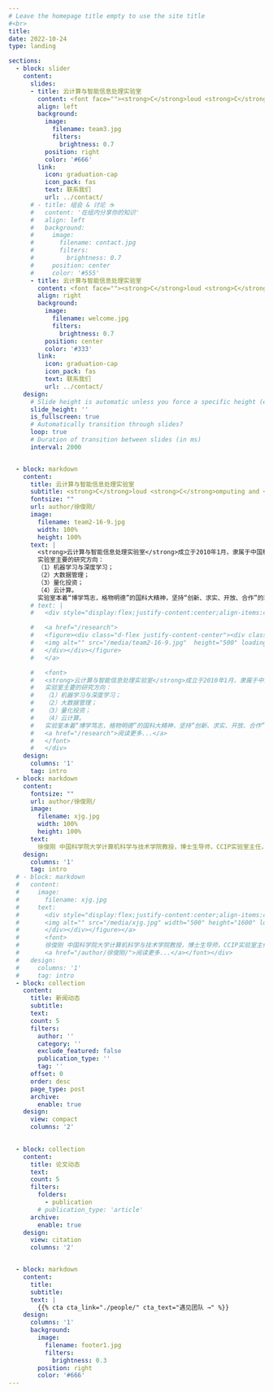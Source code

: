 ```yaml
---
# Leave the homepage title empty to use the site title
#<br>
title:
date: 2022-10-24
type: landing

sections:
  - block: slider
    content:
      slides:
      - title: 云计算与智能信息处理实验室
        content: <font face=""><strong>C</strong>loud <strong>C</strong>omputing and <strong>I</strong>ntelligent</br>Information <strong>P</strong>rocessing Laboratory</font>
        align: left
        background:
          image:
            filename: team3.jpg
            filters:
              brightness: 0.7
          position: right
          color: '#666'
        link:
          icon: graduation-cap
          icon_pack: fas
          text: 联系我们
          url: ../contact/
      # - title: 组会 & 讨论 ☕️
      #   content: '在组内分享你的知识'
      #   align: left
      #   background:
      #     image:
      #       filename: contact.jpg
      #       filters:
      #         brightness: 0.7
      #     position: center
      #     color: '#555'
      - title: 云计算与智能信息处理实验室
        content: <font face=""><strong>C</strong>loud <strong>C</strong>omputing and <strong>I</strong>ntelligent</br>Information <strong>P</strong>rocessing Laboratory</font>
        align: right
        background:
          image:
            filename: welcome.jpg
            filters:
              brightness: 0.7
          position: center
          color: '#333'
        link:
          icon: graduation-cap
          icon_pack: fas
          text: 联系我们
          url: ../contact/
    design:
      # Slide height is automatic unless you force a specific height (e.g. '400px')
      slide_height: ''
      is_fullscreen: true
      # Automatically transition through slides?
      loop: true
      # Duration of transition between slides (in ms)
      interval: 2000


  - block: markdown
    content:
      title: 云计算与智能信息处理实验室
      subtitle: <strong>C</strong>loud <strong>C</strong>omputing and <strong>I</strong>ntelligent Information <strong>P</strong>rocessing Laboratory (CCIP Lab)
      fontsize: ""
      url: author/徐俊刚/
      image:
        filename: team2-16-9.jpg
        width: 100%
        height: 100%
      text: |
        <strong>云计算与智能信息处理实验室</strong>成立于2010年1月，隶属于中国科学院大学计算机科学与技术学院，拥有自由开放的学术氛围和国际前沿的研究方向。实验室主任为徐俊刚教授。
        实验室主要的研究方向：
        （1）机器学习与深度学习；
        （2）大数据管理；
        （3）量化投资；
        （4）云计算。
        实验室本着“博学笃志，格物明德”的国科大精神，坚持“创新、求实、开放、合作”的理念，不断开拓进取，致力成为国内一流的科研和人才培养基地。
      # text: |
      #   <div style="display:flex;justify-content:center;align-items:center;column-gap:30px">

      #   <a href="/research">
      #   <figure><div class="d-flex justify-content-center"><div class="w-100">
      #   <img alt="" src="/media/team2-16-9.jpg"  height="500" loading="lazy" data-zoomable="" class="medium-zoom-image">
      #   </div></div></figure>
      #   </a>

      #   <font>
      #   <strong>云计算与智能信息处理实验室</strong>成立于2010年1月，隶属于中国科学院大学计算机科学与技术学院，拥有自由开放的学术氛围和国际前沿的研究方向。实验室主任为徐俊刚教授。
      #   实验室主要的研究方向：
      #   （1）机器学习与深度学习；
      #   （2）大数据管理；
      #   （3）量化投资；
      #   （4）云计算。
      #   实验室本着“博学笃志，格物明德”的国科大精神，坚持“创新、求实、开放、合作”的理念，不断开拓进取，致力成为国内一流的科研和人才培养基地。
      #   <a href="/research">阅读更多...</a>
      #   </font>
      #   </div>
    design:
      columns: '1'
      tag: intro
  - block: markdown
    content:
      fontsize: ""
      url: author/徐俊刚/
      image:
        filename: xjg.jpg
        width: 100%
        height: 100%
      text:
        徐俊刚 中国科学院大学计算机科学与技术学院教授，博士生导师，CCIP实验室主任，中国科学院大学第六届学位评定委员会计算机与控制学位评定委员会委员，计算机科学与技术学院教学委员会委员，计算机科学与技术学院“深度学习”课程首席教授。2003年博士毕业于中国科学院软件研究所，2005年清华大学计算机科学与技术系博士后出站。研究领域包括深度学习、自动机器学习和多模态智能分析等，主持国家科技支撑计划课题、国家自然科学基金面上项目、北京市科技计划课题、北京市自然科学基金面上项目等科研项目多项，发表论文100余篇。现为国家科技专家库专家，北京市科学技术委员会、中关村科技园区管理委员会专家。目前任中国人工智能学会智能服务专业委员会常务委员，中国计算机学会人工智能与模式识别专业委员会执行委员、数据库专业委员会执行委员和自然语言处理专业委员会执行委员。讲授的“深度学习”课程被评为2021年中国科学院大学“校级优秀研究生课程”，个人荣获2016年“中国科学院朱李月华优秀教师奖”。
    design:
      columns: '1'
      tag: intro
  # - block: markdown
  #   content:
  #     image:
  #       filename: xjg.jpg
  #     text:
  #       <div style="display:flex;justify-content:center;align-items:center;column-gap:30px"><a href="/author/徐俊刚/"><figure><div class="d-flex justify-content-center"><div class="w-100">
  #       <img alt="" src="/media/xjg.jpg" width="500" height="1600" loading="lazy" data-zoomable="" class="medium-zoom-image">
  #       </div></div></figure></a>
  #       <font>
  #       徐俊刚 中国科学院大学计算机科学与技术学院教授，博士生导师，CCIP实验室主任，中国科学院大学第六届学位评定委员会计算机与控制学位评定委员会委员，计算机科学与技术学院教学委员会委员，计算机科学与技术学院“深度学习”课程首席教授。2003年博士毕业于中国科学院软件研究所，2005年清华大学计算机科学与技术系博士后出站。研究领域包括深度学习、自动机器学习和多模态智能分析等，主持国家科技支撑计划课题、国家自然科学基金面上项目、北京市科技计划课题、北京市自然科学基金面上项目等科研项目多项，发表论文100余篇。现为国家科技专家库专家，北京市科学技术委员会、中关村科技园区管理委员会专家。目前任中国人工智能学会智能服务专业委员会常务委员，中国计算机学会人工智能与模式识别专业委员会执行委员、数据库专业委员会执行委员和自然语言处理专业委员会执行委员。讲授的“深度学习”课程被评为2021年中国科学院大学“校级优秀研究生课程”，个人荣获2016年“中国科学院朱李月华优秀教师奖”。
  #       <a href="/author/徐俊刚/">阅读更多...</a></font></div>
  #   design:
  #     columns: '1'
  #     tag: intro
  - block: collection
    content:
      title: 新闻动态
      subtitle:
      text:
      count: 5
      filters:
        author: ''
        category: ''
        exclude_featured: false
        publication_type: ''
        tag: ''
      offset: 0
      order: desc
      page_type: post
      archive:
        enable: true
    design:
      view: compact
      columns: '2'
  

  - block: collection
    content:
      title: 论文动态
      text: 
      count: 5
      filters:
        folders:
          - publication
        # publication_type: 'article'
      archive:
        enable: true
    design:
      view: citation
      columns: '2'


  - block: markdown
    content:
      title:
      subtitle:
      text: |
        {{% cta cta_link="./people/" cta_text="遇见团队 →" %}}
    design:
      columns: '1'
      background:
        image:
          filename: footer1.jpg
          filters:
            brightness: 0.3
        position: right
        color: '#666'
---
```

